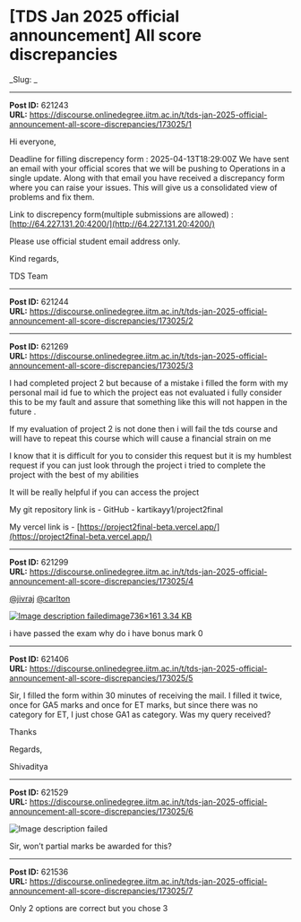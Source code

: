 # [TDS Jan 2025 official announcement] All score discrepancies
_Slug: _

---
**Post ID:** 621243  
**URL:** https://discourse.onlinedegree.iitm.ac.in/t/tds-jan-2025-official-announcement-all-score-discrepancies/173025/1  

Hi everyone,


[](#p-621243-deadline-for-filling-discrepency-form-date2025-04-13-time235900-timezoneasiacalcutta-1)Deadline for filling discrepency form : 2025-04-13T18:29:00Z
We have sent an email with your official scores that we will be pushing to Operations in a single update. Along with that email you have received a discrepancy form where you can raise your issues. This will give us a consolidated view of problems and fix them.


Link to discrepency form(multiple submissions are allowed) : [http://64.227.131.20:4200/](http://64.227.131.20:4200/)


Please use official student email address only.


Kind regards,


TDS Team

---
**Post ID:** 621244  
**URL:** https://discourse.onlinedegree.iitm.ac.in/t/tds-jan-2025-official-announcement-all-score-discrepancies/173025/2  



---
**Post ID:** 621269  
**URL:** https://discourse.onlinedegree.iitm.ac.in/t/tds-jan-2025-official-announcement-all-score-discrepancies/173025/3  

I had completed project 2 but because of a mistake i filled the form with my personal mail id fue to which the project eas not evaluated i fully consider this to be my fault and assure that something like this will not happen in the future .


If my evaluation of project 2 is not done then i will fail the tds course and will have to repeat this course which will cause a financial strain on me


I know that it is difficult for you to consider this request but it is my humblest request if you can just look through the project i tried to complete the project with the best of my abilities


It will be really helpful if you can access the project


My git repository link is - GitHub - kartikayy1/project2final


My vercel link is - [https://project2final-beta.vercel.app/](https://project2final-beta.vercel.app/)

---
**Post ID:** 621299  
**URL:** https://discourse.onlinedegree.iitm.ac.in/t/tds-jan-2025-official-announcement-all-score-discrepancies/173025/4  

[@jivraj](/u/jivraj) [@carlton](/u/carlton)


[![Image description failed](https://europe1.discourse-cdn.com/flex013/uploads/iitm/original/3X/a/e/aece2f04d6808a66db72233d52076880b50492db.png)image736×161 3.34 KB](https://europe1.discourse-cdn.com/flex013/uploads/iitm/original/3X/a/e/aece2f04d6808a66db72233d52076880b50492db.png)


i have passed the exam why do i have bonus mark 0

---
**Post ID:** 621406  
**URL:** https://discourse.onlinedegree.iitm.ac.in/t/tds-jan-2025-official-announcement-all-score-discrepancies/173025/5  

Sir, I filled the form within 30 minutes of receiving the mail. I filled it twice, once for GA5 marks and once for ET marks, but since there was no category for ET, I just chose GA1 as category. Was my query received?


Thanks


Regards,


Shivaditya

---
**Post ID:** 621529  
**URL:** https://discourse.onlinedegree.iitm.ac.in/t/tds-jan-2025-official-announcement-all-score-discrepancies/173025/6  

![Image description failed](https://europe1.discourse-cdn.com/flex013/uploads/iitm/optimized/3X/c/b/cb4a761bda48d0b935395a06879d1fa04ef6591a_2_690x24.png)


Sir, won’t partial marks be awarded for this?

---
**Post ID:** 621536  
**URL:** https://discourse.onlinedegree.iitm.ac.in/t/tds-jan-2025-official-announcement-all-score-discrepancies/173025/7  

Only 2 options are correct but you chose 3

